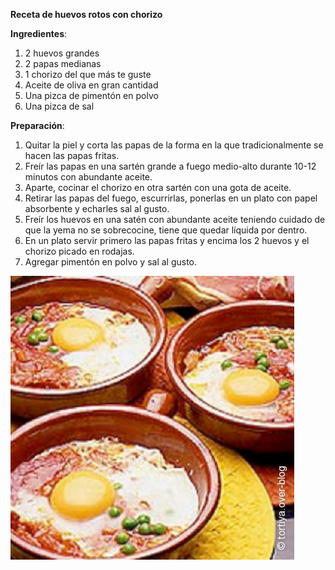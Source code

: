 **Receta de huevos rotos con chorizo**

**Ingredientes**:

1. 2 huevos grandes
2. 2 papas medianas
3. 1 chorizo del que más te guste
4. Aceite de oliva en gran cantidad
5. Una pizca de pimentón en polvo
6. Una pizca de sal

**Preparación**:

1. Quitar la piel y corta las papas de la forma en la que tradicionalmente se hacen las papas fritas. 
2.  Freír las papas en una sartén grande a fuego medio-alto durante 10-12 minutos con abundante aceite.  
3.  Aparte, cocinar el chorizo en otra sartén con una gota de aceite. 
4. Retirar las papas del fuego, escurrirlas, ponerlas en un plato con papel absorbente y echarles sal al gusto.
5.  Freír los huevos en una satén con abundante aceite teniendo cuidado de que la yema no se sobrecocine, tiene que quedar líquida por dentro.   
6.  En un plato servir primero las papas fritas y encima los 2 huevos y el chorizo picado en rodajas.  
7.  Agregar pimentón en polvo y sal al gusto.

![huevos con chorizo](images/huevos-a-la-andaluza.png)
